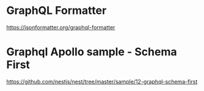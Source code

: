 # GraphQL Formatter
https://jsonformatter.org/graphql-formatter


# Graphql Apollo sample - Schema First
https://github.com/nestjs/nest/tree/master/sample/12-graphql-schema-first